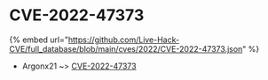 # CVE-2022-47373
{% embed url="https://github.com/Live-Hack-CVE/full_database/blob/main/cves/2022/CVE-2022-47373.json" %}

* Argonx21 ~> [CVE-2022-47373](https://www.alice-snow.ru/2022/database/cve-2022-47373/cve-2022-47373-argonx21)